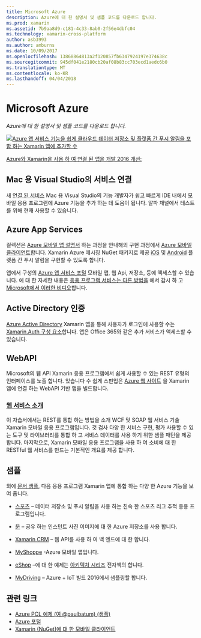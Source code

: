 ```yaml
---
title: Microsoft Azure
description: Azure에 대 한 설명서 및 샘플 코드를 다운로드 합니다.
ms.prod: xamarin
ms.assetid: 7b9aa8d9-c181-4c33-8ab0-2f56e4dbfc04
ms.technology: xamarin-cross-platform
author: asb3993
ms.author: amburns
ms.date: 10/09/2017
ms.openlocfilehash: 13868864813a2f120857fb6347924197e374638c
ms.sourcegitcommit: 945df041e2180cb20af08b83cc703ecd1aedc6b0
ms.translationtype: MT
ms.contentlocale: ko-KR
ms.lasthandoff: 04/04/2018
---
```

# <a name="microsoft-azure"></a>Microsoft Azure

_Azure에 대 한 설명서 및 샘플 코드를 다운로드 합니다._

[ ![](images/evolve-mikej-azure-sml.png "Azure 앱 서비스 기능을 쉽게 클라우드 데이터 저장소 및 플랫폼 간 푸시 알림을 포함 하는 Xamarin 앱에 추가할 수")](https://evolve.xamarin.com/session/56ec886fde91c6253c277bc6)

[Azure와 Xamarin을 사용 하 여 연결 된 앱을 개발 2016 개선:](https://evolve.xamarin.com/session/56ec886fde91c6253c277bc6)

## <a name="connected-services-in-visual-studio-for-mac"></a>Mac 용 Visual Studio의 서비스 연결

새 [연결 된 서비스](connected-services.md) Mac 용 Visual Studio의 기능 개발자가 쉽고 빠르게 IDE 내에서 모바일 응용 프로그램에 Azure 기능을 추가 하는 데 도움이 됩니다. 알파 채널에서 테스트를 위해 현재 사용할 수 있습니다.


## <a name="azure-app-services"></a>Azure App Services

컬렉션은 [Azure 모바일 앱 설명서](~/cross-platform/data-cloud/mobile-apps.md) 하는 과정을 안내해의 구현 과정에서 [Azure 모바일 클라이언트](https://www.nuget.org/packages/Microsoft.Azure.Mobile.Client/)합니다.
Xamarin Azure 메시징 NuGet 패키지로 제공 [iOS](https://www.nuget.org/packages/Xamarin.Azure.NotificationHubs.iOS/) 및 [Android](https://www.nuget.org/packages/Xamarin.Azure.NotificationHubs.Android/) 플랫폼 간 푸시 알림을 구현할 수 있도록 합니다.

앱에서 구성의 [Azure 앱 서비스 포털](https://portal.azure.com/) 모바일 앱, 웹 Api, 저장소, 등에 액세스할 수 있습니다. 에 대 한 자세한 내용은 [응용 프로그램 서비스는 다른 방법을](http://azure.microsoft.com/en-us/updates/whats-new-with-azure-app-service/) 에서 감시 하 고 [Microsoft에서 이러한 비디오](http://azure.microsoft.com/en-us/campaigns/azure-march-announcement/)합니다.

## <a name="active-directory-authentication"></a>Active Directory 인증

[Azure Active Directory](~/cross-platform/data-cloud/active-directory/index.md) Xamarin 앱을 통해 사용자가 로그인에 사용할 수는 [Xamarin.Auth 구성 요소](https://www.nuget.org/packages/Xamarin.Auth/)합니다.
앱은 Office 365와 같은 추가 서비스가 액세스할 수 있습니다.

## <a name="webapi"></a>WebAPI

Microsoft의 웹 API Xamarin 응용 프로그램에서 쉽게 사용할 수 있는 REST 유형의 인터페이스를 노출 합니다.
있습니다 수 쉽게 스핀업은 [Azure 웹 사이트](https://trywebsites.azurewebsites.net/) 을 Xamarin 앱에 연결 하는 WebAPI 기반 앱을 빌드합니다.


###  <a name="introduction-to-web-servicescross-platformdata-cloudweb-servicesindexmd"></a>[웹 서비스 소개](~/cross-platform/data-cloud/web-services/index.md)

이 자습서에서는 REST를 통합 하는 방법을 소개 WCF 및 SOAP 웹 서비스 기술 Xamarin 모바일 응용 프로그램입니다. 것 검사 다양 한 서비스 구현, 평가 사용할 수 있는 도구 및 라이브러리를 통합 하 고 서비스 데이터를 사용 하기 위한 샘플 패턴을 제공 합니다. 마지막으로, Xamarin 모바일 응용 프로그램을 사용 하 여 소비에 대 한 RESTful 웹 서비스를 만드는 기본적인 개요를 제공 합니다.

## <a name="samples"></a>샘플

외에 [문서 샘플](https://github.com/xamarin/mobile-samples/tree/master/Azure), 다음 응용 프로그램 Xamarin 앱에 통합 하는 다양 한 Azure 기능을 보여 줍니다.

- [스포츠](https://github.com/xamarin/Sport) – 데이터 저장소 및 푸시 알림을 사용 하는 친숙 한 스포츠 리그 추적 응용 프로그램입니다.
- [분](https://github.com/pierceboggan/Moments) – 공유 하는 인스턴트 사진 이미지에 대 한 Azure 저장소를 사용 합니다.
- [Xamarin CRM](https://github.com/xamarin/app-crm) – 웹 API를 사용 하 여 백 엔드에 대 한 합니다.
- [MyShoppe](https://github.com/jamesmontemagno/MyShoppe) -Azure 모바일 앱입니다.

- [eShop](https://github.com/dotnet-architecture/eShopOnContainers) –에 대 한 예제는 [아키텍처 시리즈](https://www.microsoft.com/net/learn/architecture) 전자책의 합니다.
- [MyDriving](https://azure.microsoft.com/en-us/campaigns/mydriving/) – Azure + IoT 빌드 2016에서 샘플링할 합니다.


## <a name="related-links"></a>관련 링크

- [Azure PCL 예제 (여 @paulbatum) (샘플)](https://github.com/paulbatum/mobile-services-xamarin-pcl)
- [Azure 포털](http://azure.microsoft.com/)
- [Xamarin (NuGet)에 대 한 모바일 클라이언트](https://www.nuget.org/packages/Microsoft.Azure.Mobile.Client/)
